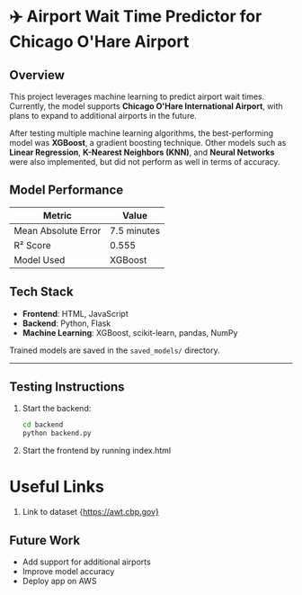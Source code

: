 # ✈️ Airport Wait Time Predictor for Chicago O'Hare Airport

##  Overview

This project leverages machine learning to predict airport wait times. Currently, the model supports **Chicago O'Hare International Airport**, with plans to expand to additional airports in the future.

After testing multiple machine learning algorithms, the best-performing model was **XGBoost**, a gradient boosting technique. Other models such as **Linear Regression**, **K-Nearest Neighbors (KNN)**, and **Neural Networks** were also implemented, but did not perform as well in terms of accuracy.

## Model Performance

| Metric              | Value         |
|---------------------|---------------|
| Mean Absolute Error | 7.5 minutes   |
| R² Score            | 0.555         |
| Model Used          | XGBoost       |


## Tech Stack

- **Frontend**: HTML, JavaScript
- **Backend**: Python, Flask
- **Machine Learning**: XGBoost, scikit-learn, pandas, NumPy

Trained models are saved in the `saved_models/` directory.

---

##  Testing Instructions

1. Start the backend:
   ```bash
   cd backend
   python backend.py

2. Start the frontend by running index.html

# Useful Links
1. Link to dataset {https://awt.cbp.gov}

##  Future Work

- Add support for additional airports
- Improve model accuracy
- Deploy app on AWS
